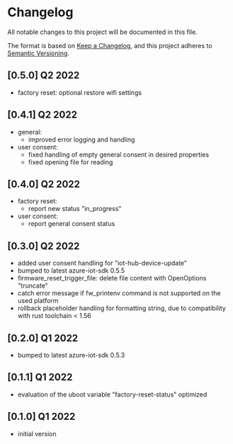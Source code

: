# Changelog

All notable changes to this project will be documented in this file.

The format is based on [Keep a Changelog](https://keepachangelog.com/en/1.0.0/),
and this project adheres to [Semantic Versioning](https://semver.org/spec/v2.0.0.html).

## [0.5.0] Q2 2022
- factory reset: optional restore wifi settings

## [0.4.1] Q2 2022
- general:
  - improved error logging and handling
- user consent:
  - fixed handling of empty general consent in desired properties
  - fixed opening file for reading

## [0.4.0] Q2 2022
- factory reset:
  - report new status "in_progress"
- user consent:
  - report general consent status

## [0.3.0] Q2 2022
- added user consent handling for "iot-hub-device-update"
- bumped to latest azure-iot-sdk 0.5.5
- firmware_reset_trigger_file: delete file content with OpenOptions "truncate"
- catch error message if fw_printenv command is not supported on the used platform
- rollback placeholder handling for formatting string, due to compatibility with rust toolchain < 1.56

## [0.2.0] Q1 2022
- bumped to latest azure-iot-sdk 0.5.3

## [0.1.1] Q1 2022
- evaluation of the uboot variable "factory-reset-status" optimized

## [0.1.0] Q1 2022
- initial version
